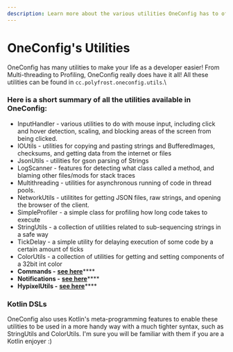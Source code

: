 ```yaml
---
description: Learn more about the various utilities OneConfig has to offer
---
```


# OneConfig's Utilities

OneConfig has many utilities to make your life as a developer easier! From Multi-threading to Profiling, OneConfig really does have it all! All these utilities can be found in `cc.polyfrost.oneconfig.utils`.\


### Here is a short summary of all the utilities available in OneConfig: <a href="#all" id="all"></a>

* InputHandler - various utilities to do with mouse input, including click and hover detection, scaling, and blocking areas of the screen from being clicked.
* IOUtils - utilities for copying and pasting strings and BufferedImages, checksums, and getting data from the internet or files
* JsonUtils - utilities for gson parsing of Strings
* LogScanner - features for detecting what class called a method, and blaming other files/mods for stack traces
* Multithreading - utilities for asynchronous running of code in thread pools.
* NetworkUtils - utilitites for getting JSON files, raw strings, and opening the browser of the client.
* SimpleProfiler - a simple class for profiling how long code takes to execute
* StringUtils - a collection of utilities related to sub-sequencing strings in a safe way
* TickDelay - a simple utility for delaying execution of some code by a certain amount of ticks
* ColorUtils - a collection of utilities for getting and setting components of a 32bit int color
* **Commands -** [**see here**](broken-reference)****
* **Notifications -** [**see here**](notifications.md)****
* **HypixelUtils -** [**see here**](hypixelutils.md)****



### Kotlin DSLs <a href="#dsls" id="dsls"></a>

OneConfig also uses Kotlin's meta-programming features to enable these utilities to be used in a more handy way with a much tighter syntax, such as StringUtils and ColorUtils. I'm sure you will be familiar with them if you are a Kotlin enjoyer :)

